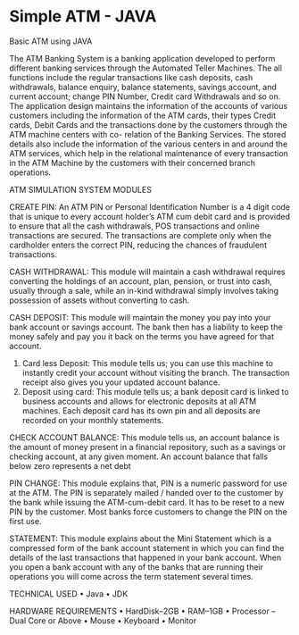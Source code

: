 # Simple ATM - JAVA
Basic ATM using JAVA

The ATM Banking System is a banking application developed to perform different banking services through the Automated Teller Machines. The all functions include the regular transactions like cash deposits, cash withdrawals, balance enquiry, balance statements, savings account, and current account; change PIN Number, Credit card Withdrawals and so on. The application design maintains the information of the accounts of various customers including the information of the ATM cards, their types Credit cards, Debit Cards and the transactions done by the customers through the ATM machine centers with co- relation of the Banking Services.
The stored details also include the information of the various centers in and around the ATM services, which help in the relational maintenance of every transaction in the ATM Machine by the customers with their concerned branch operations.

ATM SIMULATION SYSTEM MODULES

CREATE PIN: 
An ATM PIN or Personal Identification Number is a 4 digit code that is unique to every account holder’s ATM cum debit card and is provided to ensure that all the cash withdrawals, POS transactions and online transactions are secured. The transactions are complete only when the cardholder enters the correct PIN, reducing the chances of fraudulent transactions.

CASH WITHDRAWAL: 
This module will maintain a cash withdrawal requires converting the holdings of an account, plan, pension, or trust into cash, usually through a sale, while an in-kind withdrawal simply involves taking possession of assets without converting to cash.

CASH DEPOSIT: 
This module will maintain the money you pay into your bank account or savings account. The bank then has a liability to keep the money safely and pay you it back on the terms you have agreed for that account.

1.	Card less Deposit: This module tells us; you can use this machine to instantly credit your account without visiting the branch. The transaction receipt also gives you your updated account balance. 
2.	Deposit using card: This module tells us; a bank deposit card is linked to business accounts and allows for electronic deposits at all ATM machines. Each deposit card has its own pin and all deposits are recorded on your monthly statements.


CHECK ACCOUNT BALANCE: 
This module tells us, an account balance is the amount of money present in a financial repository, such as a savings or checking account, at any given moment. An account balance that falls below zero represents a net debt


PIN CHANGE: 
This module explains that, PIN is a numeric password for use at the ATM. The PIN is separately mailed / handed over to the customer by the bank while issuing the ATM-cum-debit card. It has to be reset to a new PIN by the customer. Most banks force customers to change the PIN on the first use.


STATEMENT: 
This module explains about the Mini Statement which is a compressed form of the bank account statement in which you can find the details of the last transactions that happened in your bank account. When you open a bank account with any of the banks that are running their operations you will come across the term statement several times.


TECHNICAL USED
• Java
• JDK

HARDWARE REQUIREMENTS
• HardDisk–2GB
• RAM–1GB
• Processor – Dual Core or Above
• Mouse
• Keyboard
• Monitor
